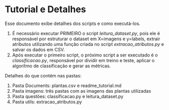 # Tutorial e Detalhes

Esse documento exibe detalhes dos scripts e como executá-los.

1) É necessário executar PRIMEIRO o script *leitura_dataset.py*, pois ele é responsável por estruturar o dataset
em X=imagens e y=labels, extrair atributos utilizando uma função criada no script *extracao_atributos.py* e salvar
os dados em CSV.
2) Após executar o primeiro script, o próximo script a ser executado é o *classificacao.py*, responsável por dividir em treino e teste,
aplicar o algorítmo de classificação e gerar as métricas.

Detalhes do que contém nas pastas:
1) Pasta Documents: plantas.csv e readme_tutorial.md
2) Pasta imagens: três pastas com as imagens das plantas utilizadas
3) Pasta questões: classificacao.py e leitura_dataset.py
4) Pasta utils: extracao_atributos.py 